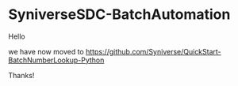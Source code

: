 # SyniverseSDC-BatchAutomation
Hello

we have now moved to https://github.com/Syniverse/QuickStart-BatchNumberLookup-Python

Thanks!
